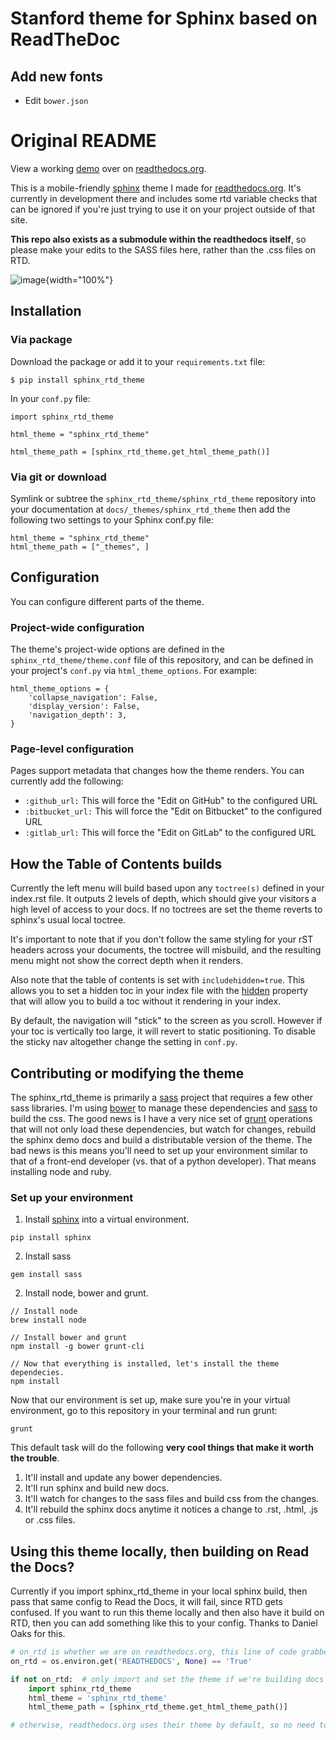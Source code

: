 Stanford theme for Sphinx based on ReadTheDoc
==========================

## Add new fonts

- Edit `bower.json` 

Original README
==========================

View a working [demo](http://docs.readthedocs.org) over on
[readthedocs.org](http://www.readthedocs.org).

This is a mobile-friendly [sphinx](http://www.sphinx-doc.org) theme I
made for [readthedocs.org](http://www.readthedocs.org). It's currently
in development there and includes some rtd variable checks that can be
ignored if you're just trying to use it on your project outside of that
site.

**This repo also exists as a submodule within the readthedocs itself**,
so please make your edits to the SASS files here, rather than the .css
files on RTD.

![image](screen_mobile.png){width="100%"}

Installation
------------

### Via package

Download the package or add it to your `requirements.txt` file:

``` {.sourceCode .bash}
$ pip install sphinx_rtd_theme
```

In your `conf.py` file:

``` {.sourceCode .python}
import sphinx_rtd_theme

html_theme = "sphinx_rtd_theme"

html_theme_path = [sphinx_rtd_theme.get_html_theme_path()]
```

### Via git or download

Symlink or subtree the `sphinx_rtd_theme/sphinx_rtd_theme` repository
into your documentation at `docs/_themes/sphinx_rtd_theme` then add the
following two settings to your Sphinx conf.py file:

``` {.sourceCode .python}
html_theme = "sphinx_rtd_theme"
html_theme_path = ["_themes", ]
```

Configuration
-------------

You can configure different parts of the theme.

### Project-wide configuration

The theme's project-wide options are defined in the
`sphinx_rtd_theme/theme.conf` file of this repository, and can be
defined in your project's `conf.py` via `html_theme_options`. For
example:

``` {.sourceCode .python}
html_theme_options = {
    'collapse_navigation': False,
    'display_version': False,
    'navigation_depth': 3,
}
```

### Page-level configuration

Pages support metadata that changes how the theme renders. You can
currently add the following:

-   `:github_url:` This will force the "Edit on GitHub" to the
    configured URL
-   `:bitbucket_url:` This will force the "Edit on Bitbucket" to the
    configured URL
-   `:gitlab_url:` This will force the "Edit on GitLab" to the
    configured URL

How the Table of Contents builds
--------------------------------

Currently the left menu will build based upon any `toctree(s)` defined
in your index.rst file. It outputs 2 levels of depth, which should give
your visitors a high level of access to your docs. If no toctrees are
set the theme reverts to sphinx's usual local toctree.

It's important to note that if you don't follow the same styling for
your rST headers across your documents, the toctree will misbuild, and
the resulting menu might not show the correct depth when it renders.

Also note that the table of contents is set with `includehidden=true`.
This allows you to set a hidden toc in your index file with the
[hidden](http://sphinx-doc.org/markup/toctree.html) property that will
allow you to build a toc without it rendering in your index.

By default, the navigation will "stick" to the screen as you scroll.
However if your toc is vertically too large, it will revert to static
positioning. To disable the sticky nav altogether change the setting in
`conf.py`.

Contributing or modifying the theme
-----------------------------------

The sphinx\_rtd\_theme is primarily a [sass](http://www.sass-lang.com)
project that requires a few other sass libraries. I'm using
[bower](http://www.bower.io) to manage these dependencies and
[sass](http://www.sass-lang.com) to build the css. The good news is I
have a very nice set of [grunt](http://www.gruntjs.com) operations that
will not only load these dependencies, but watch for changes, rebuild
the sphinx demo docs and build a distributable version of the theme. The
bad news is this means you'll need to set up your environment similar to
that of a front-end developer (vs. that of a python developer). That
means installing node and ruby.

### Set up your environment

1.  Install [sphinx](http://www.sphinx-doc.org) into a virtual
    environment.

``` {.sourceCode .}
pip install sphinx
```

2.  Install sass

``` {.sourceCode .}
gem install sass
```

2.  Install node, bower and grunt.

``` {.sourceCode .}
// Install node
brew install node

// Install bower and grunt
npm install -g bower grunt-cli

// Now that everything is installed, let's install the theme dependecies.
npm install
```

Now that our environment is set up, make sure you're in your virtual
environment, go to this repository in your terminal and run grunt:

``` {.sourceCode .}
grunt
```

This default task will do the following **very cool things that make it
worth the trouble**.

1.  It'll install and update any bower dependencies.
2.  It'll run sphinx and build new docs.
3.  It'll watch for changes to the sass files and build css from the
    changes.
4.  It'll rebuild the sphinx docs anytime it notices a change to .rst,
    .html, .js or .css files.


Using this theme locally, then building on Read the Docs?
---------------------------------------------------------

Currently if you import sphinx\_rtd\_theme in your local sphinx build,
then pass that same config to Read the Docs, it will fail, since RTD
gets confused. If you want to run this theme locally and then also have
it build on RTD, then you can add something like this to your config.
Thanks to Daniel Oaks for this.

```python
# on_rtd is whether we are on readthedocs.org, this line of code grabbed from docs.readthedocs.org
on_rtd = os.environ.get('READTHEDOCS', None) == 'True'

if not on_rtd:  # only import and set the theme if we're building docs locally
    import sphinx_rtd_theme
    html_theme = 'sphinx_rtd_theme'
    html_theme_path = [sphinx_rtd_theme.get_html_theme_path()]

# otherwise, readthedocs.org uses their theme by default, so no need to specify it
```
